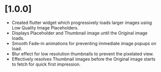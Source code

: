 # [1.0.0]

* Created flutter widget which progressively loads larger images using Low Quality Image Placeholders.
* Displays Placeholder and Thumbnail image until the Original image loads.
* Smooth Fade-in animations for preventing immediate image popups on load.
* Blur effect for low resolution thumbnails to prevent the pixelated view.
* Effectively resolves Thumbnail images before the Original image starts to fetch for quick first impression.

